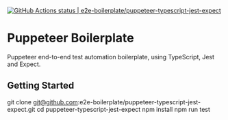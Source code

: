 [![GitHub Actions status | e2e-boilerplate/puppeteer-typescript-jest-expect](https://github.com/e2e-boilerplate/puppeteer-typescript-jest-expect/workflows/puppeteer-typescript-jest-expect/badge.svg)](https://github.com/e2e-boilerplate/puppeteer-typescript-jest-expect/actions?workflow=puppeteer-typescript-jest-expect)

# Puppeteer Boilerplate

Puppeteer end-to-end test automation boilerplate, using TypeScript, Jest and Expect.

## Getting Started

git clone git@github.com:e2e-boilerplate/puppeteer-typescript-jest-expect.git
cd puppeteer-typescript-jest-expect
npm install
npm run test

